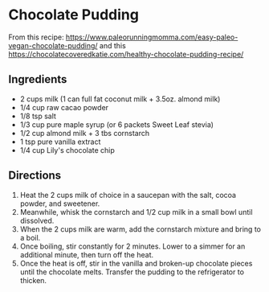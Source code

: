 # Chocolate Pudding

From this recipe: https://www.paleorunningmomma.com/easy-paleo-vegan-chocolate-pudding/
and this https://chocolatecoveredkatie.com/healthy-chocolate-pudding-recipe/

## Ingredients
- 2 cups milk (1 can full fat coconut milk + 3.5oz. almond milk)
- 1/4 cup raw cacao powder
- 1/8 tsp salt
- 1/3 cup pure maple syrup (or 6 packets Sweet Leaf stevia)
- 1/2 cup almond milk + 3 tbs cornstarch
- 1 tsp pure vanilla extract
- 1/4 cup Lily's chocolate chip

## Directions
1. Heat the 2 cups milk of choice in a saucepan with the salt, cocoa powder, and sweetener. 
2. Meanwhile, whisk the cornstarch and 1/2 cup milk in a small bowl until dissolved.
3. When the 2 cups milk are warm, add the cornstarch mixture and bring to a boil. 
4. Once boiling, stir constantly for 2 minutes. Lower to a simmer for an additional minute, then turn off the heat.
5. Once the heat is off, stir in the vanilla and broken-up chocolate pieces until the chocolate melts. Transfer the pudding to the refrigerator to thicken.
